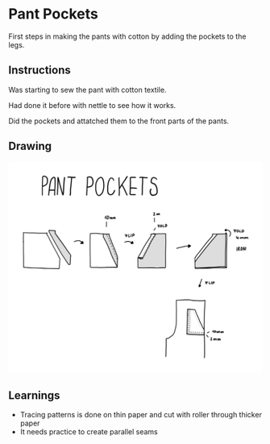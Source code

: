 # Pant Pockets

First steps in making the pants with cotton by adding the pockets to the legs.


## Instructions

Was starting to sew the pant with cotton textile.

Had done it before with nettle to see how it works.

Did the pockets and attatched them to the front parts of the pants.


## Drawing

![Graphic showing how to sew pant pockets](08-pant-pockets-240302.png)


## Learnings

- Tracing patterns is done on thin paper and cut with roller through thicker paper
- It needs practice to create parallel seams